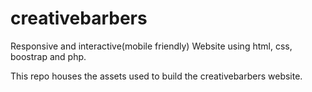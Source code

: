 # creativebarbers
Responsive and interactive(mobile friendly) Website using html, css, boostrap and php.

This repo houses the assets used to build the creativebarbers website.
